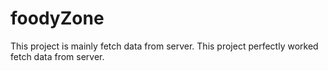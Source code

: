 # foodyZone
This project is mainly fetch data from server. This project perfectly worked fetch data from server.
